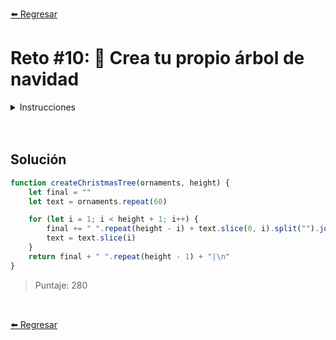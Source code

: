 [⬅️ Regresar](https://github.com/cosmoart/adventJS)

# Reto #10: 🎄 Crea tu propio árbol de navidad

<details>
  <summary>Instrucciones</summary>

¡Vaya idea ha tenido Sam Elfman! Quiere ofrecer un servicio que te crea un árbol de Navidad 🎄 personalizado en cuestión de segundos.

Para crearlo nos pasan una cadena de caracteres para formar el árbol y un número que indica la altura del mismo.

Cada carácter de la cadena representa un adorno del árbol, y vamos utilizándolos de forma cíclica hasta llegar a la altura indicada. Como mínimo siempre nos pasarán uno.

Debemos devolver un string multilínea con el árbol de Navidad formado con los adornos, la altura indicada más una última línea con el tronco formado por el carácter | en el centro y, finalmente, un salto de línea \n.

Por ejemplo si recibimos la cadena "123" y el número 4 como altura, tendríamos que construir este árbol:

```js
   1
  2 3
 1 2 3
1 2 3 1
   |
```

Si recibimos la cadena *@o y el número 3, el árbol que debemos devolver es:

```js
  *
 @ o
* @ o
  |
```

Nota:

- El árbol siempre debe estar centrado, para ello añade espacios en blanco a la izquierda de cada línea.
- Crea espacios sólo a la izquierda de cada línea del árbol. No dejes espacios en blanco a la derecha.
- Los adornos tienen un espacio en blanco entre ellos de separación.
- Si te fallan los tests y visualmente parece que el árbol está bien, comprueba que no haya espacios en blanco que sobren, especialmente a la derecha de cada línea.

</br>

</details>

<br/>
<br/>

## Solución

```js
function createChristmasTree(ornaments, height) {
	let final = ""
	let text = ornaments.repeat(60)

	for (let i = 1; i < height + 1; i++) {
		final += " ".repeat(height - i) + text.slice(0, i).split("").join(" ") + "\n"
		text = text.slice(i)
	}
	return final + " ".repeat(height - 1) + "|\n"
}
```

> Puntaje: 280

<br/>

[⬅️ Regresar](https://github.com/cosmoart/adventJS)